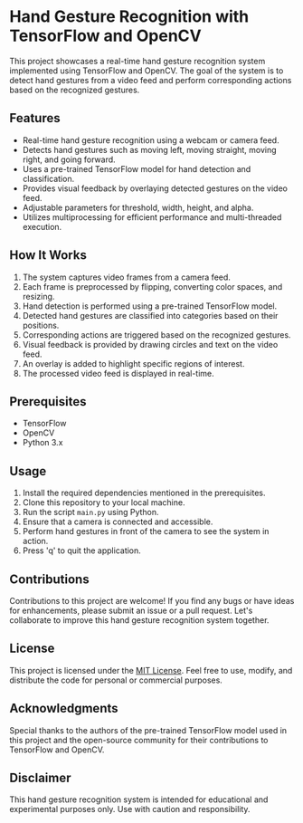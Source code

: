 # Hand Gesture Recognition with TensorFlow and OpenCV

This project showcases a real-time hand gesture recognition system implemented using TensorFlow and OpenCV. The goal of the system is to detect hand gestures from a video feed and perform corresponding actions based on the recognized gestures.

## Features
- Real-time hand gesture recognition using a webcam or camera feed.
- Detects hand gestures such as moving left, moving straight, moving right, and going forward.
- Uses a pre-trained TensorFlow model for hand detection and classification.
- Provides visual feedback by overlaying detected gestures on the video feed.
- Adjustable parameters for threshold, width, height, and alpha.
- Utilizes multiprocessing for efficient performance and multi-threaded execution.

## How It Works
1. The system captures video frames from a camera feed.
2. Each frame is preprocessed by flipping, converting color spaces, and resizing.
3. Hand detection is performed using a pre-trained TensorFlow model.
4. Detected hand gestures are classified into categories based on their positions.
5. Corresponding actions are triggered based on the recognized gestures.
6. Visual feedback is provided by drawing circles and text on the video feed.
7. An overlay is added to highlight specific regions of interest.
8. The processed video feed is displayed in real-time.

## Prerequisites
- TensorFlow
- OpenCV
- Python 3.x

## Usage
1. Install the required dependencies mentioned in the prerequisites.
2. Clone this repository to your local machine.
3. Run the script `main.py` using Python.
4. Ensure that a camera is connected and accessible.
5. Perform hand gestures in front of the camera to see the system in action.
6. Press 'q' to quit the application.

## Contributions
Contributions to this project are welcome! If you find any bugs or have ideas for enhancements, please submit an issue or a pull request. Let's collaborate to improve this hand gesture recognition system together.

## License
This project is licensed under the [MIT License](LICENSE). Feel free to use, modify, and distribute the code for personal or commercial purposes.

## Acknowledgments
Special thanks to the authors of the pre-trained TensorFlow model used in this project and the open-source community for their contributions to TensorFlow and OpenCV.

## Disclaimer
This hand gesture recognition system is intended for educational and experimental purposes only. Use with caution and responsibility.

